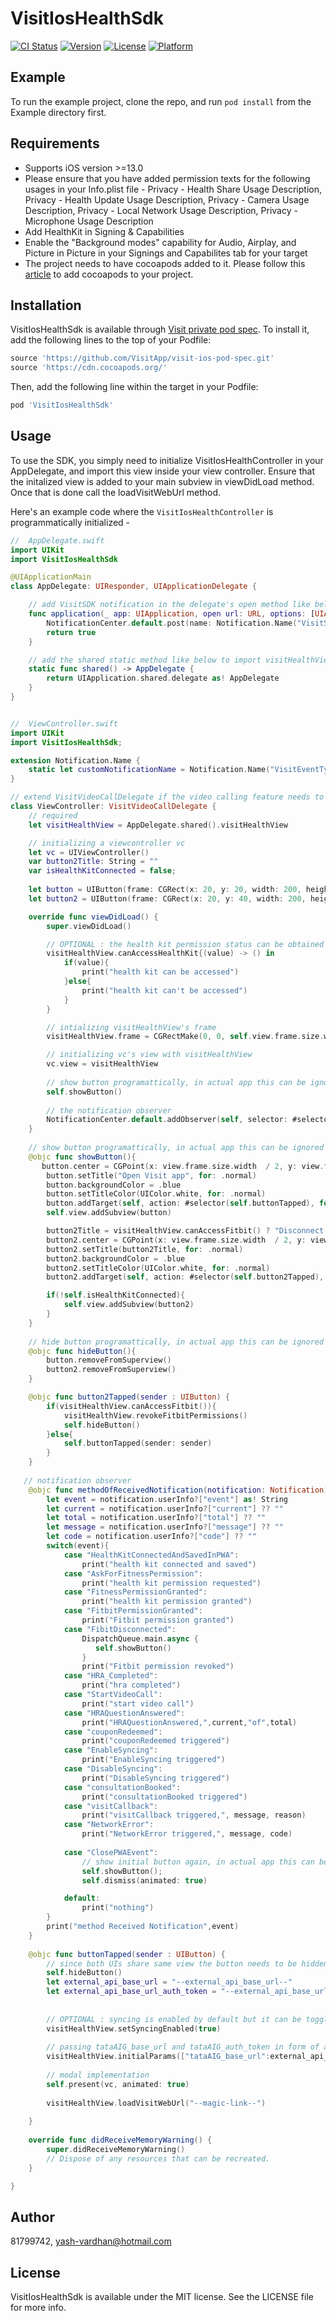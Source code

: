 # VisitIosHealthSdk

[![CI Status](https://img.shields.io/travis/81799742/VisitIosHealthSdk.svg?style=flat)](https://travis-ci.org/81799742/VisitIosHealthSdk)
[![Version](https://img.shields.io/cocoapods/v/VisitIosHealthSdk.svg?style=flat)](https://cocoapods.org/pods/VisitIosHealthSdk)
[![License](https://img.shields.io/cocoapods/l/VisitIosHealthSdk.svg?style=flat)](https://cocoapods.org/pods/VisitIosHealthSdk)
[![Platform](https://img.shields.io/cocoapods/p/VisitIosHealthSdk.svg?style=flat)](https://cocoapods.org/pods/VisitIosHealthSdk)

## Example

To run the example project, clone the repo, and run `pod install` from the Example directory first.

## Requirements

- Supports iOS version >=13.0
- Please ensure that you have added permission texts for the following usages in your Info.plist file - Privacy - Health Share Usage Description, Privacy - Health Update Usage Description, Privacy - Camera Usage Description, Privacy - Local Network Usage Description, Privacy - Microphone Usage Description
- Add HealthKit in Signing & Capabilities
- Enable the "Background modes" capability for Audio, Airplay, and Picture in Picture in your Signings and Capabilites tab for your target
- The project needs to have cocoapods added to it. Please follow this [article](https://www.hackingwithswift.com/articles/95/how-to-add-cocoapods-to-your-project) to add cocoapods to your project.

## Installation

VisitIosHealthSdk is available through [Visit private pod spec](https://github.com/VisitApp/visit-ios-pod-spec). To install
it, add the following lines to the top of your Podfile:

```ruby
source 'https://github.com/VisitApp/visit-ios-pod-spec.git'
source 'https://cdn.cocoapods.org/'
```

Then, add the following line within the target in your Podfile:


```ruby
pod 'VisitIosHealthSdk'
```

## Usage

To use the SDK, you simply need to initialize VisitIosHealthController in your AppDelegate, and import this view inside your view controller. Ensure that the initalized view is added to your main subview in viewDidLoad method. Once that is done call the loadVisitWebUrl method.

Here's an example code where the `VisitIosHealthController` is programmatically initialized -

```swift
//  AppDelegate.swift
import UIKit
import VisitIosHealthSdk

@UIApplicationMain
class AppDelegate: UIResponder, UIApplicationDelegate {

    // add VisitSDK notification in the delegate's open method like below
    func application(_ app: UIApplication, open url: URL, options: [UIApplicationOpenURLOptionsKey : Any] = [:]) -> Bool {
        NotificationCenter.default.post(name: Notification.Name("VisitSDK"), object: nil, userInfo: ["deepLink":url])
        return true
    }

    // add the shared static method like below to import visitHealthView in your view controller
    static func shared() -> AppDelegate {
        return UIApplication.shared.delegate as! AppDelegate
    }
}


//  ViewController.swift
import UIKit
import VisitIosHealthSdk;

extension Notification.Name {
    static let customNotificationName = Notification.Name("VisitEventType")
}

// extend VisitVideoCallDelegate if the video calling feature needs to be integrated otherwise UIViewController can be used
class ViewController: VisitVideoCallDelegate {
    // required
    let visitHealthView = AppDelegate.shared().visitHealthView

    // initializing a viewcontroller vc
    let vc = UIViewController()
    var button2Title: String = ""
    var isHealthKitConnected = false;
    
    let button = UIButton(frame: CGRect(x: 20, y: 20, width: 200, height: 60))
    let button2 = UIButton(frame: CGRect(x: 20, y: 40, width: 200, height: 60))

    override func viewDidLoad() {
        super.viewDidLoad()

        // OPTIONAL : the health kit permission status can be obtained using the following callback
        visitHealthView.canAccessHealthKit{(value) -> () in
            if(value){
                print("health kit can be accessed")
            }else{
                print("health kit can't be accessed")
            }
        }

        // intializing visitHealthView's frame
        visitHealthView.frame = CGRectMake(0, 0, self.view.frame.size.width, self.view.frame.size.height)

        // initializing vc's view with visitHealthView
        vc.view = visitHealthView
        
        // show button programattically, in actual app this can be ignored
        self.showButton()
        
        // the notification observer
        NotificationCenter.default.addObserver(self, selector: #selector(self.methodOfReceivedNotification(notification:)), name: .customNotificationName, object: nil)
    }
    
    // show button programattically, in actual app this can be ignored
    @objc func showButton(){
       button.center = CGPoint(x: view.frame.size.width  / 2, y: view.frame.size.height / 4)
        button.setTitle("Open Visit app", for: .normal)
        button.backgroundColor = .blue
        button.setTitleColor(UIColor.white, for: .normal)
        button.addTarget(self, action: #selector(self.buttonTapped), for: .touchUpInside)
        self.view.addSubview(button)

        button2Title = visitHealthView.canAccessFitbit() ? "Disconnect from Fitbit" : "Connect to Fitbit"
        button2.center = CGPoint(x: view.frame.size.width  / 2, y: view.frame.size.height / 3)
        button2.setTitle(button2Title, for: .normal)
        button2.backgroundColor = .blue
        button2.setTitleColor(UIColor.white, for: .normal)
        button2.addTarget(self, action: #selector(self.button2Tapped), for: .touchUpInside)

        if(!self.isHealthKitConnected){
            self.view.addSubview(button2)
        }
    }
    
    // hide button programattically, in actual app this can be ignored
    @objc func hideButton(){
        button.removeFromSuperview()
        button2.removeFromSuperview()
    }

    @objc func button2Tapped(sender : UIButton) {
        if(visitHealthView.canAccessFitbit()){
            visitHealthView.revokeFitbitPermissions()
            self.hideButton()
        }else{
            self.buttonTapped(sender: sender)
        }
    }
    
   // notification observer
    @objc func methodOfReceivedNotification(notification: Notification) {
        let event = notification.userInfo?["event"] as! String
        let current = notification.userInfo?["current"] ?? ""
        let total = notification.userInfo?["total"] ?? ""
        let message = notification.userInfo?["message"] ?? ""
        let code = notification.userInfo?["code"] ?? ""
        switch(event){
            case "HealthKitConnectedAndSavedInPWA":
                print("health kit connected and saved")
            case "AskForFitnessPermission":
                print("health kit permission requested")
            case "FitnessPermissionGranted":
                print("health kit permission granted")
            case "FitbitPermissionGranted":
                print("Fitbit permission granted")
            case "FibitDisconnected":
                DispatchQueue.main.async {
                   self.showButton()
                }
                print("Fitbit permission revoked")
            case "HRA_Completed":
                print("hra completed")
            case "StartVideoCall":
                print("start video call")
            case "HRAQuestionAnswered":
                print("HRAQuestionAnswered,",current,"of",total)
            case "couponRedeemed":
                print("couponRedeemed triggered")
            case "EnableSyncing":
                print("EnableSyncing triggered")
            case "DisableSyncing":
                print("DisableSyncing triggered")
            case "consultationBooked":
                print("consultationBooked triggered")
            case "visitCallback":
                print("visitCallback triggered,", message, reason)
            case "NetworkError":
                print("NetworkError triggered,", message, code)
                
            case "ClosePWAEvent":
                // show initial button again, in actual app this can be ignored
                self.showButton();
                self.dismiss(animated: true)

            default:
                print("nothing")
        }
        print("method Received Notification",event)
    }
    
    @objc func buttonTapped(sender : UIButton) {
        // since both UIs share same view the button needs to be hidden, in actual app this can be ignored
        self.hideButton()
        let external_api_base_url = "--external_api_base_url--"
        let external_api_base_url_auth_token = "--external_api_base_url_auth_token--"
        
        
        // OPTIONAL : syncing is enabled by default but it can be toggled using this method
        visitHealthView.setSyncingEnabled(true)
        
        // passing tataAIG_base_url and tataAIG_auth_token in form of a dictionary
        visitHealthView.initialParams(["tataAIG_base_url":external_api_base_url, "tataAIG_auth_token":external_api_base_url_auth_token]);
        
        // modal implementation
        self.present(vc, animated: true)
        
        visitHealthView.loadVisitWebUrl("--magic-link--")
        
    }
    
    override func didReceiveMemoryWarning() {
        super.didReceiveMemoryWarning()
        // Dispose of any resources that can be recreated.
    }

}
```

## Author

81799742, yash-vardhan@hotmail.com

## License

VisitIosHealthSdk is available under the MIT license. See the LICENSE file for more info.
